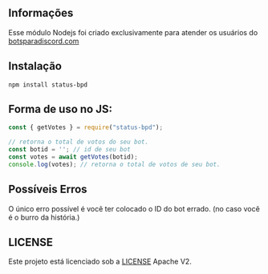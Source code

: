 ## Informações 

Esse módulo Nodejs foi criado exclusivamente para atender os usuários do [botsparadiscord.com](https://botsparadiscord.com/)


## Instalação

```
npm install status-bpd
```

## Forma de uso no JS:

```js
const { getVotes } = require("status-bpd");

// retorna o total de votos do seu bot.
const botid = ''; // id de seu bot
const votes = await getVotes(botid);
console.log(votes); // retorna o total de votos de seu bot.
```

## Possíveis Erros
O único erro possível é você ter colocado o ID do bot errado. (no caso você é o burro da história.)

## LICENSE
Este projeto está licenciado sob a [LICENSE](LICENSE) Apache V2.